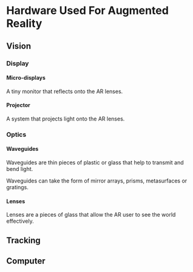 
# Hardware Used For Augmented Reality

## Vision

### Display

#### Micro-displays
A tiny monitor that reflects onto the AR lenses.

#### Projector

A system that projects light onto the AR lenses.

### Optics

#### Waveguides
Waveguides are thin pieces of plastic or glass that help to transmit and bend
light.

Waveguides can take the form of mirror arrays, prisms, metasurfaces or
gratings.

#### Lenses
Lenses are a pieces of glass that allow the AR user to see the world 
effectively.

## Tracking

## Computer
